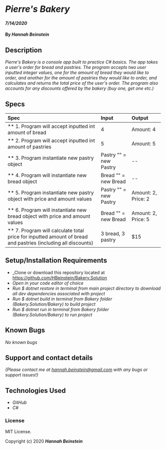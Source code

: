 # _Pierre's Bakery_

#### _7/14/2020_

#### By _**Hannah Beinstein**_

## Description

_Pierre's Bakery is a console app built to practice C# basics. The app takes a user's order for bread and pastries. The program accepts two user inputted integer values, one for the amount of bread they would like to order, and another for the amount of pastries they would like to order, and calculates and returns the total price of the user's order. The program also accounts for any discounts offered by the bakery (buy one, get one etc.)_

## Specs

| Spec | Input | Output |
| :-------------      | :------------- | :------------- |
| ** 1. Program will accept inputted int amount of bread | 4 | Amount: 4 |
| ** 2. Program will accept inputted int amount of pastries | 5 | Amount: 5 |
| ** 3. Program instantiate new pastry object | Pastry "" = new Pastry | -- |
| ** 4. Program will instantiate new bread object | Bread "" = new Bread | -- |
| ** 5. Program instantiate new pastry object with price and amount values | Pastry "" = new Pastry | Amount: 2, Price: 2 |
| ** 6. Program will instantiate new bread object with price and amount values | Bread "" = new Bread | Amount: 2, Price: 5 |
| ** 7. Program will calculate total price for inputted amount of bread and pastries (including all discounts) | 3 bread, 3 pastry | $15 |

## Setup/Installation Requirements

* _Clone or download this repository located at https://github.com/HBeinstein/Bakery.Solution
* _Open in your code editor of choice_
* _Run $ dotnet restore in terminal from main project directory to download all dev dependencies associated with project_
* _Run $ dotnet build in terminal from Bakery folder (Bakery.Solution/Bakery) to build project_
* _Run $ dotnet run in terminal from Bakery folder (Bakery.Solution/Bakery) to run project_

## Known Bugs

_No known bugs_

## Support and contact details

_{Please contact me at hannah.beinstein@gmail.com with any bugs or support issues!}_

## Technologies Used

* _GitHub_
* _C#_

### License

MIT License.

Copyright (c) 2020 **_Hannah Beinstein_**